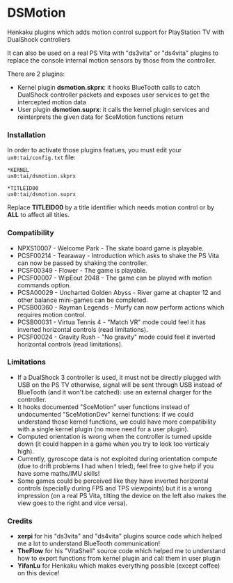 # DSMotion

Henkaku plugins which adds motion control support for PlayStation TV with DualShock controllers

It can also be used on a real PS Vita with "ds3vita" or "ds4vita" plugins to replace the console internal motion sensors by those from the controller.

There are 2 plugins:
 * Kernel plugin **dsmotion.skprx**: it hooks BlueTooth calls to catch DualShock controller packets and exposes user services to get the intercepted motion data
 * User plugin **dsmotion.suprx**: it calls the kernel plugin services and reinterprets the given data for SceMotion functions return


### Installation

In order to activate those plugins featues, you must edit your `ux0:tai/config.txt` file:

```
*KERNEL
ux0:tai/dsmotion.skprx

*TITLEID00
ux0:tai/dsmotion.suprx
```

Replace **TITLEID00** by a title identifier which needs motion control or by **ALL** to affect all titles.


### Compatibility

 * NPXS10007 - Welcome Park - The skate board game is playable.
 * PCSF00214 - Tearaway - Introduction which asks to shake the PS Vita can now be passed by shaking the controller.
 * PCSF00349 - Flower - The game is playable.
 * PCSF00007 - WipEout 2048 - The game can be played with motion commands option.
 * PCSA00029 - Uncharted Golden Abyss - River game at chapter 12 and other balance mini-games can be completed.
 * PCSB00360 - Rayman Legends - Murfy can now perform actions which requires motion control.
 * PCSB00031 - Virtua Tennis 4 - "Match VR" mode could feel it has inverted horizontal controls (read limitations).
 * PCSF00024 - Gravity Rush - "No gravity" mode could feel it inverted horizontal controls (read limitations).


### Limitations

 * If a DualShock 3 controller is used, it must not be directly plugged with USB on the PS TV otherwise, signal will be sent through USB instead of BlueTooth (and it won't be catched): use an external charger for the controller.
 * It hooks documented "SceMotion" user functions instead of undocumented "SceMotionDev" kernel functions: if we could understand those kernel functions, we could have more compatibility with a single kernel plugin (no more need for a user plugin).
 * Computed orientation is wrong when the controller is turned upside down (it could happen in a game when you try to look too verticaly high).
 * Currently, gyroscope data is not exploited during orientation compute (due to drift problems I had when I tried), feel free to give help if you have some maths/IMU skills!
 * Some games could be perceived like they have inverted horizontal controls (specially during FPS and TPS viewpoints) but it is a wrong impression (on a real PS Vita, tilting the device on the left also makes the view goes to the right and vice versa).


### Credits

 * **xerpi** for his "ds3vita" and "ds4vita" plugins source code which helped me a lot to understand BlueTooth communication!
 * **TheFlow** for his "VitaShell" source code which helped me to understand how to export functions from kernel plugin and call them in user plugin
 * **YifanLu** for Henkaku which makes everything possible (except coffee) on this device!
